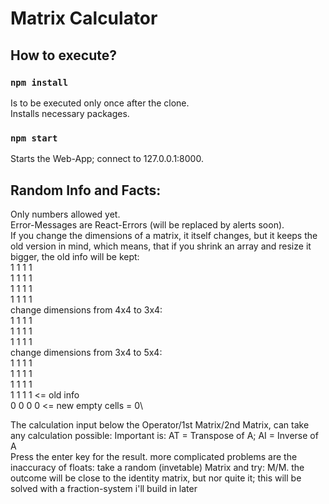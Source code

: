 # Matrix Calculator

## How to execute?

### `npm install`

Is to be executed only once after the clone.\
Installs necessary packages.


### `npm start`

Starts the Web-App; connect to 127.0.0.1:8000.


## Random Info and Facts:

Only numbers allowed yet.\
Error-Messages are React-Errors (will  be replaced by alerts soon).\
If you change the dimensions of a matrix, it itself changes, but it keeps the old version in mind, which means, that if you shrink an array and resize it bigger, the old info will be kept:\
1 1 1 1\
1 1 1 1\
1 1 1 1\
1 1 1 1\
change dimensions from 4x4 to 3x4:\
1 1 1 1\
1 1 1 1\
1 1 1 1\
change dimensions from 3x4 to 5x4:\
1 1 1 1\
1 1 1 1\
1 1 1 1\
1 1 1 1 <= old info\
0 0 0 0 <= new empty cells = 0\

The calculation input below the Operator/1st Matrix/2nd Matrix, can take any calculation possible: Important is: AT = Transpose of A; AI = Inverse of A\
Press  the enter key for the result.
more complicated  problems are the inaccuracy of floats: take a random (invetable) Matrix and try: M/M. the outcome will be close to the identity matrix, but nor quite it; this will be solved with a fraction-system i'll build in later
